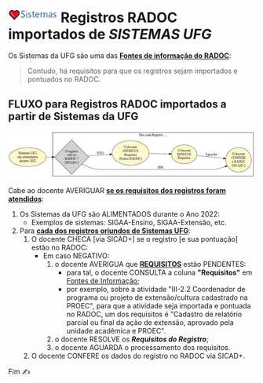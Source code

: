 # [<img src="../media/icon-sistemas.jpg" width=100>](./fonte-sistemas.md) Registros RADOC importados de <i>SISTEMAS UFG</i>

Os Sistemas da UFG são uma das <ins>**Fontes de informação do RADOC**</ins>:
> Contudo, há requisitos para que os registros sejam importados e pontuados no RADOC.

## FLUXO para Registros RADOC importados a partir de Sistemas da UFG

[<img src="../media/fluxo-sistemas.jpg" width="750">](#fluxo-para-registros-radoc-importados-a-partir-de-sistemas-da-ufg)

Cabe ao docente AVERIGUAR <ins>**se os requisitos dos registros foram atendidos**</ins>:
1. Os Sistemas da UFG são ALIMENTADOS durante o Ano 2022:
   - Exemplos de sistemas: SIGAA-Ensino, SIGAA-Extensão, etc.
1. Para <ins>**cada dos registros oriundos de Sistemas UFG**</ins>:
   1. O docente CHECA [via SICAD+] se o registro [e sua pontuação] estão no RADOC:
      - Em caso NEGATIVO:
        1. o docente AVERIGUA que <ins>**REQUISITOS**</ins> estão PENDENTES:
           - para tal, o docente CONSULTA a coluna **"Requisitos"** em [<ins>Fontes de Informação</ins>](https://cercomp.ufg.br/p/mapeamento-sicad/);
           - por exemplo, sobre a atividade "III-2.2 Coordenador de programa ou projeto de extensão/cultura cadastrado na PROEC", para que a atividade seja importada e pontuada no RADOC, um dos requisitos é "Cadastro de relatório parcial ou final da ação de extensão, aprovado pela unidade acadêmica e PROEC".
        1. o docente RESOLVE os <i>**Requisitos do Registro**</i>;
        1. o docente AGUARDA o processamento dos requisitos.
   1. O docente CONFERE os dados do registro no RADOC via SICAD+.

Fim &#9997;
